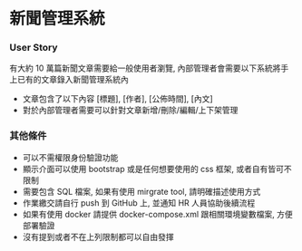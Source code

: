 # 新聞管理系統

### User Story 
有大約 10 萬篇新聞文章需要給一般使用者瀏覽, 內部管理者會需要以下系統將手上已有的文章錄入新聞管理系統內

- 文章包含了以下內容 [標題], [作者], [公佈時間], [內文]
- 對於內部管理者需要可以針對文章新增/刪除/編輯/上下架管理

### 其他條件
- 可以不需權限身份驗證功能
- 顯示介面可以使用 bootstrap 或是任何想要使用的 css 框架, 或者自有皆可不限制
- 需要包含 SQL 檔案, 如果有使用 mirgrate tool, 請明確描述使用方式
- 作業繳交請自行 push 到 GitHub 上, 並通知 HR 人員協助後續流程
- 如果有使用 docker 請提供 docker-compose.xml 跟相關環境變數檔案, 方便部署驗證
- 沒有提到或者不在上列限制都可以自由發揮
